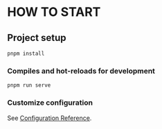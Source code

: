 # HOW TO START

## Project setup
```
pnpm install
```

### Compiles and hot-reloads for development
```
pnpm run serve
```

### Customize configuration
See [Configuration Reference](https://cli.vuejs.org/config/).
